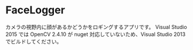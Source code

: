 ﻿# FaceLogger
カメラの視野内に顔があるかどうかをロギングするアプリです。
Visual Studio 2015 では OpenCV 2.4.10 が nuget 対応していないため、Visual Studio 2013 でビルドしてください。